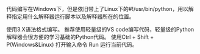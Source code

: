 代码编写在Windows下，但是依旧带上了Linux下的#!/usr/bin/python，用以解释指定用什么解释器运行脚本以及解释器所在的位置。

使用3.X语法格式编写。
推荐使用轻量级的VS code编写代码，轻量级的Python解释器会很方便的学习基础的Python代码。
使用Ctrl + Shift + P(Windows&Linux) 打开输入命令 Run 运行当前代码。